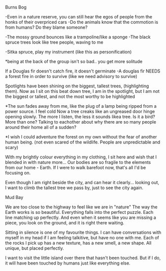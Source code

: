 
Burns Bog 

-Even in a nature reserve, you can still hear the egos of people from the honks of their overpriced cars
-Do the animals know that the commotion is from humans? Do they blame someone?

-The mossy ground bounces like a trampoline/like a sponge
-The black spruce trees look like tree people, waving to me

-Sitka spruce, play my instrument (like this as personification) 

*being at the back of the group isn't so bad.. you get more solitude

If a Douglas fir doesn't catch fire, it doesn't germinate 
-A douglas fir NEEDS a forest fire in order to survive 
(like we need advisory to survive) 

Spotlights have been shining on the biggest, tallest trees, (highlighting them). Now as I sit on this beat down tree, I am in the spotlight, but I am not the biggest or tallest, and not the most worthy to be highlighted

*The sun fades away from me, like the plug of a lamp being ripped from a power source. I feel cold
Now a tree creaks like an ungreased door hinge opening slowly. The more I listen, the less it sounds likea tree. Is it a bird? More than one? Talking to eachother about why there are so many people around their home all of a sudden?

*I wish I could adventure the forest on my own without the fear of another human being. (not even scared of the wildlife. People are unpredictable and scary) 

With my brightly colour everything in my clothing, I sit here and wish that I blended in with nature more...
Our bodies are so fragile to the elements from our home - Earth. If I were to walk barefoot now, that's all I'd be focusing on. 

Even though I am right beside the city, and can hear it clearly... looking out, I want to climb the tallest tree we pass by, just to see the city again. 


Mud Bay 

We are too close to the highway to feel like we are in "nature" 
The way the Earth works is so beautiful. Everything falls into the perfect puzzle. Each line matching up perfectly. And even when it seems like you are missing a piece, you look on the ground, and it is right there waiting.

Sitting in silence is one of my favourite things. I can have conversations with myself in my head if I am feeling talkitive, but have no one with me. 
Each of the rocks I pick up has a new texture, has a new smell, a new shape. All unique, but placed perfectly. 

I want to visit the little island over there that hasn't been touched. But if I do, it will have been touched by humans just like everything else. 


